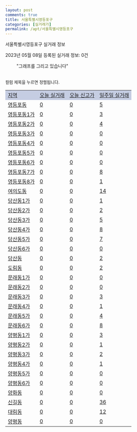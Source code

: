 ```yaml
---
layout: post
comments: true
title: 서울특별시영등포구
categories: [실거래가]
permalink: /apt/서울특별시영등포구
---
```


서울특별시영등포구 실거래 정보

2023년 05월 08일 등록된 실거래 정보: 0건

<!--<script async src="https://pagead2.googlesyndication.com/pagead/js/adsbygoogle.js?client=ca-pub-3485438051770037"
 crossorigin="anonymous"></script>-->

<script type="text/javascript">
  google.charts.load('current', {'packages':['corechart']});
  google.charts.setOnLoadCallback(drawChart);

  function drawChart() {
    var data = google.visualization.arrayToDataTable([['거래일', '매매', '전월세', '전매'], ['21-01', 3, 5, 0], ['21-02', 0, 3, 0], ['21-03', 0, 9, 0], ['21-04', 0, 3, 0], ['21-05', 1, 0, 0], ['21-06', 0, 4, 0], ['21-07', 2, 36, 0], ['21-08', 88, 172, 0], ['21-09', 2, 22, 0], ['21-10', 4, 5, 0], ['21-11', 2, 13, 0], ['21-12', 0, 9, 0], ['22-01', 0, 78, 0], ['22-02', 1, 30, 0], ['22-03', 2, 18, 0], ['22-04', 4, 28, 0], ['22-05', 72, 473, 0], ['22-06', 53, 621, 0], ['22-07', 29, 702, 0], ['22-08', 46, 742, 0], ['22-09', 38, 687, 0], ['22-10', 30, 576, 0], ['22-11', 36, 535, 0], ['22-12', 70, 667, 0], ['23-01', 58, 579, 0], ['23-02', 104, 794, 0], ['23-03', 128, 867, 0], ['23-04', 118, 566, 0], ['23-05', 4, 50, 0]]);

    var options = {
      title: '최근 1년간 유형별 거래량 추이',
      legend: { position: 'bottom' }
    };

    setTimeout(function() {
        var chart = new google.visualization.LineChart(document.getElementById('columnchart_material'));
        chart.draw(data, (options));
        document.getElementById('loading').style.display = 'none';
        var dayLabel = (new Date()).getDay();
        if (dayLabel < 2) {
            sorttable.innerSortFunction.apply(document.getElementById('week'), []);
            sorttable.innerSortFunction.apply(document.getElementById('week'), []);        
        }
        else {
            sorttable.innerSortFunction.apply(document.getElementById('today'), []);
            sorttable.innerSortFunction.apply(document.getElementById('today'), []);
        }
    }, 200);

  }
</script>

<div id="loading" style="z-index:20; display: block; margin-left: 35px">"그래프를 그리고 있습니다"</div>
<div id="columnchart_material" style="width: 95%; margin-left: -35px; display: block"></div>
<!--<div style="width: 95%; margin-left: -35px; display: block">
      <script async src="https://pagead2.googlesyndication.com/pagead/js/adsbygoogle.js?client=ca-pub-3485438051770037"
          crossorigin="anonymous"></script>
      <ins class="adsbygoogle"
          style="display:block"
          data-ad-format="fluid"
          data-ad-layout-key="-fb+5w+4e-db+86"
          data-ad-client="ca-pub-3485438051770037"
          data-ad-slot="1827090281"></ins>
      <script>
          (adsbygoogle = window.adsbygoogle || []).push({});
      </script>
</div>-->
<br>

<font size='small' style='font-size: small;'>컬럼 제목을 누르면 정렬됩니다.</font>
<table class="sortable">
  <tr style='background-color: rgba(114, 132, 186,0.4);'>
    <td id="region"><a href="#">지역</a></td>
    <td id="today"><a href="#">오늘 실거래</a></td>
    <td id="today_new"><a href="#">오늘 신고가</a></td>
    <td id="week"><a href="#">일주일 실거래</a></td>
  </tr>

  
  <tr class="item">
    <td><a href="서울특별시영등포구영등포동">영등포동</a></td>
    <td><a href="서울특별시영등포구영등포동">0</a></td>
    <td><a href="서울특별시영등포구영등포동">0</a></td>
    <td><a href="서울특별시영등포구영등포동">5</a></td>
  </tr>
    

  <tr class="item">
    <td><a href="서울특별시영등포구영등포동1가">영등포동1가</a></td>
    <td><a href="서울특별시영등포구영등포동1가">0</a></td>
    <td><a href="서울특별시영등포구영등포동1가">0</a></td>
    <td><a href="서울특별시영등포구영등포동1가">3</a></td>
  </tr>
    

  <tr class="item">
    <td><a href="서울특별시영등포구영등포동2가">영등포동2가</a></td>
    <td><a href="서울특별시영등포구영등포동2가">0</a></td>
    <td><a href="서울특별시영등포구영등포동2가">0</a></td>
    <td><a href="서울특별시영등포구영등포동2가">4</a></td>
  </tr>
    

  <tr class="item">
    <td><a href="서울특별시영등포구영등포동3가">영등포동3가</a></td>
    <td><a href="서울특별시영등포구영등포동3가">0</a></td>
    <td><a href="서울특별시영등포구영등포동3가">0</a></td>
    <td><a href="서울특별시영등포구영등포동3가">0</a></td>
  </tr>
    

  <tr class="item">
    <td><a href="서울특별시영등포구영등포동4가">영등포동4가</a></td>
    <td><a href="서울특별시영등포구영등포동4가">0</a></td>
    <td><a href="서울특별시영등포구영등포동4가">0</a></td>
    <td><a href="서울특별시영등포구영등포동4가">0</a></td>
  </tr>
    

  <tr class="item">
    <td><a href="서울특별시영등포구영등포동5가">영등포동5가</a></td>
    <td><a href="서울특별시영등포구영등포동5가">0</a></td>
    <td><a href="서울특별시영등포구영등포동5가">0</a></td>
    <td><a href="서울특별시영등포구영등포동5가">0</a></td>
  </tr>
    

  <tr class="item">
    <td><a href="서울특별시영등포구영등포동6가">영등포동6가</a></td>
    <td><a href="서울특별시영등포구영등포동6가">0</a></td>
    <td><a href="서울특별시영등포구영등포동6가">0</a></td>
    <td><a href="서울특별시영등포구영등포동6가">0</a></td>
  </tr>
    

  <tr class="item">
    <td><a href="서울특별시영등포구영등포동7가">영등포동7가</a></td>
    <td><a href="서울특별시영등포구영등포동7가">0</a></td>
    <td><a href="서울특별시영등포구영등포동7가">0</a></td>
    <td><a href="서울특별시영등포구영등포동7가">8</a></td>
  </tr>
    

  <tr class="item">
    <td><a href="서울특별시영등포구영등포동8가">영등포동8가</a></td>
    <td><a href="서울특별시영등포구영등포동8가">0</a></td>
    <td><a href="서울특별시영등포구영등포동8가">0</a></td>
    <td><a href="서울특별시영등포구영등포동8가">1</a></td>
  </tr>
    

  <tr class="item">
    <td><a href="서울특별시영등포구여의도동">여의도동</a></td>
    <td><a href="서울특별시영등포구여의도동">0</a></td>
    <td><a href="서울특별시영등포구여의도동">0</a></td>
    <td><a href="서울특별시영등포구여의도동">14</a></td>
  </tr>
    

  <tr class="item">
    <td><a href="서울특별시영등포구당산동1가">당산동1가</a></td>
    <td><a href="서울특별시영등포구당산동1가">0</a></td>
    <td><a href="서울특별시영등포구당산동1가">0</a></td>
    <td><a href="서울특별시영등포구당산동1가">1</a></td>
  </tr>
    

  <tr class="item">
    <td><a href="서울특별시영등포구당산동2가">당산동2가</a></td>
    <td><a href="서울특별시영등포구당산동2가">0</a></td>
    <td><a href="서울특별시영등포구당산동2가">0</a></td>
    <td><a href="서울특별시영등포구당산동2가">2</a></td>
  </tr>
    

  <tr class="item">
    <td><a href="서울특별시영등포구당산동3가">당산동3가</a></td>
    <td><a href="서울특별시영등포구당산동3가">0</a></td>
    <td><a href="서울특별시영등포구당산동3가">0</a></td>
    <td><a href="서울특별시영등포구당산동3가">5</a></td>
  </tr>
    

  <tr class="item">
    <td><a href="서울특별시영등포구당산동4가">당산동4가</a></td>
    <td><a href="서울특별시영등포구당산동4가">0</a></td>
    <td><a href="서울특별시영등포구당산동4가">0</a></td>
    <td><a href="서울특별시영등포구당산동4가">8</a></td>
  </tr>
    

  <tr class="item">
    <td><a href="서울특별시영등포구당산동5가">당산동5가</a></td>
    <td><a href="서울특별시영등포구당산동5가">0</a></td>
    <td><a href="서울특별시영등포구당산동5가">0</a></td>
    <td><a href="서울특별시영등포구당산동5가">7</a></td>
  </tr>
    

  <tr class="item">
    <td><a href="서울특별시영등포구당산동6가">당산동6가</a></td>
    <td><a href="서울특별시영등포구당산동6가">0</a></td>
    <td><a href="서울특별시영등포구당산동6가">0</a></td>
    <td><a href="서울특별시영등포구당산동6가">0</a></td>
  </tr>
    

  <tr class="item">
    <td><a href="서울특별시영등포구당산동">당산동</a></td>
    <td><a href="서울특별시영등포구당산동">0</a></td>
    <td><a href="서울특별시영등포구당산동">0</a></td>
    <td><a href="서울특별시영등포구당산동">2</a></td>
  </tr>
    

  <tr class="item">
    <td><a href="서울특별시영등포구도림동">도림동</a></td>
    <td><a href="서울특별시영등포구도림동">0</a></td>
    <td><a href="서울특별시영등포구도림동">0</a></td>
    <td><a href="서울특별시영등포구도림동">2</a></td>
  </tr>
    

  <tr class="item">
    <td><a href="서울특별시영등포구문래동1가">문래동1가</a></td>
    <td><a href="서울특별시영등포구문래동1가">0</a></td>
    <td><a href="서울특별시영등포구문래동1가">0</a></td>
    <td><a href="서울특별시영등포구문래동1가">0</a></td>
  </tr>
    

  <tr class="item">
    <td><a href="서울특별시영등포구문래동2가">문래동2가</a></td>
    <td><a href="서울특별시영등포구문래동2가">0</a></td>
    <td><a href="서울특별시영등포구문래동2가">0</a></td>
    <td><a href="서울특별시영등포구문래동2가">0</a></td>
  </tr>
    

  <tr class="item">
    <td><a href="서울특별시영등포구문래동3가">문래동3가</a></td>
    <td><a href="서울특별시영등포구문래동3가">0</a></td>
    <td><a href="서울특별시영등포구문래동3가">0</a></td>
    <td><a href="서울특별시영등포구문래동3가">3</a></td>
  </tr>
    

  <tr class="item">
    <td><a href="서울특별시영등포구문래동4가">문래동4가</a></td>
    <td><a href="서울특별시영등포구문래동4가">0</a></td>
    <td><a href="서울특별시영등포구문래동4가">0</a></td>
    <td><a href="서울특별시영등포구문래동4가">1</a></td>
  </tr>
    

  <tr class="item">
    <td><a href="서울특별시영등포구문래동5가">문래동5가</a></td>
    <td><a href="서울특별시영등포구문래동5가">0</a></td>
    <td><a href="서울특별시영등포구문래동5가">0</a></td>
    <td><a href="서울특별시영등포구문래동5가">4</a></td>
  </tr>
    

  <tr class="item">
    <td><a href="서울특별시영등포구문래동6가">문래동6가</a></td>
    <td><a href="서울특별시영등포구문래동6가">0</a></td>
    <td><a href="서울특별시영등포구문래동6가">0</a></td>
    <td><a href="서울특별시영등포구문래동6가">8</a></td>
  </tr>
    

  <tr class="item">
    <td><a href="서울특별시영등포구양평동1가">양평동1가</a></td>
    <td><a href="서울특별시영등포구양평동1가">0</a></td>
    <td><a href="서울특별시영등포구양평동1가">0</a></td>
    <td><a href="서울특별시영등포구양평동1가">3</a></td>
  </tr>
    

  <tr class="item">
    <td><a href="서울특별시영등포구양평동2가">양평동2가</a></td>
    <td><a href="서울특별시영등포구양평동2가">0</a></td>
    <td><a href="서울특별시영등포구양평동2가">0</a></td>
    <td><a href="서울특별시영등포구양평동2가">1</a></td>
  </tr>
    

  <tr class="item">
    <td><a href="서울특별시영등포구양평동3가">양평동3가</a></td>
    <td><a href="서울특별시영등포구양평동3가">0</a></td>
    <td><a href="서울특별시영등포구양평동3가">0</a></td>
    <td><a href="서울특별시영등포구양평동3가">2</a></td>
  </tr>
    

  <tr class="item">
    <td><a href="서울특별시영등포구양평동4가">양평동4가</a></td>
    <td><a href="서울특별시영등포구양평동4가">0</a></td>
    <td><a href="서울특별시영등포구양평동4가">0</a></td>
    <td><a href="서울특별시영등포구양평동4가">1</a></td>
  </tr>
    

  <tr class="item">
    <td><a href="서울특별시영등포구양평동5가">양평동5가</a></td>
    <td><a href="서울특별시영등포구양평동5가">0</a></td>
    <td><a href="서울특별시영등포구양평동5가">0</a></td>
    <td><a href="서울특별시영등포구양평동5가">0</a></td>
  </tr>
    

  <tr class="item">
    <td><a href="서울특별시영등포구양평동6가">양평동6가</a></td>
    <td><a href="서울특별시영등포구양평동6가">0</a></td>
    <td><a href="서울특별시영등포구양평동6가">0</a></td>
    <td><a href="서울특별시영등포구양평동6가">0</a></td>
  </tr>
    

  <tr class="item">
    <td><a href="서울특별시영등포구양화동">양화동</a></td>
    <td><a href="서울특별시영등포구양화동">0</a></td>
    <td><a href="서울특별시영등포구양화동">0</a></td>
    <td><a href="서울특별시영등포구양화동">0</a></td>
  </tr>
    

  <tr class="item">
    <td><a href="서울특별시영등포구신길동">신길동</a></td>
    <td><a href="서울특별시영등포구신길동">0</a></td>
    <td><a href="서울특별시영등포구신길동">0</a></td>
    <td><a href="서울특별시영등포구신길동">36</a></td>
  </tr>
    

  <tr class="item">
    <td><a href="서울특별시영등포구대림동">대림동</a></td>
    <td><a href="서울특별시영등포구대림동">0</a></td>
    <td><a href="서울특별시영등포구대림동">0</a></td>
    <td><a href="서울특별시영등포구대림동">12</a></td>
  </tr>
    

  <tr class="item">
    <td><a href="서울특별시영등포구양평동">양평동</a></td>
    <td><a href="서울특별시영등포구양평동">0</a></td>
    <td><a href="서울특별시영등포구양평동">0</a></td>
    <td><a href="서울특별시영등포구양평동">0</a></td>
  </tr>
    


</table>


    